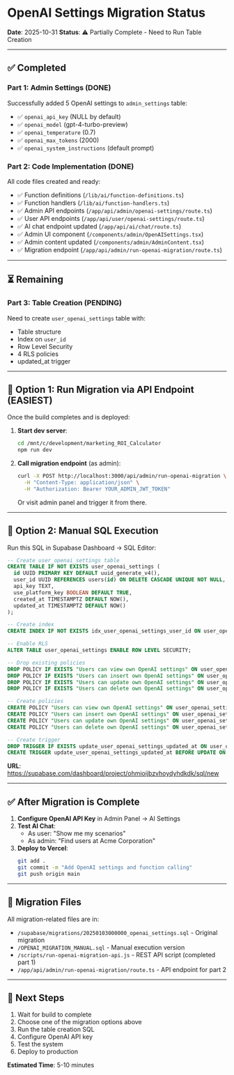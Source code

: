 # OpenAI Settings Migration Status

**Date**: 2025-10-31
**Status**: ⚠️ Partially Complete - Need to Run Table Creation

---

## ✅ Completed

### Part 1: Admin Settings (DONE)
Successfully added 5 OpenAI settings to `admin_settings` table:
- ✅ `openai_api_key` (NULL by default)
- ✅ `openai_model` (gpt-4-turbo-preview)
- ✅ `openai_temperature` (0.7)
- ✅ `openai_max_tokens` (2000)
- ✅ `openai_system_instructions` (default prompt)

### Part 2: Code Implementation (DONE)
All code files created and ready:
- ✅ Function definitions (`/lib/ai/function-definitions.ts`)
- ✅ Function handlers (`/lib/ai/function-handlers.ts`)
- ✅ Admin API endpoints (`/app/api/admin/openai-settings/route.ts`)
- ✅ User API endpoints (`/app/api/user/openai-settings/route.ts`)
- ✅ AI chat endpoint updated (`/app/api/ai/chat/route.ts`)
- ✅ Admin UI component (`/components/admin/OpenAISettings.tsx`)
- ✅ Admin content updated (`/components/admin/AdminContent.tsx`)
- ✅ Migration endpoint (`/app/api/admin/run-openai-migration/route.ts`)

---

## ⏳ Remaining

### Part 3: Table Creation (PENDING)
Need to create `user_openai_settings` table with:
- Table structure
- Index on `user_id`
- Row Level Security
- 4 RLS policies
- updated_at trigger

---

## 🚀 Option 1: Run Migration via API Endpoint (EASIEST)

Once the build completes and is deployed:

1. **Start dev server**:
   ```bash
   cd /mnt/c/development/marketing_ROI_Calculator
   npm run dev
   ```

2. **Call migration endpoint** (as admin):
   ```bash
   curl -X POST http://localhost:3000/api/admin/run-openai-migration \
     -H "Content-Type: application/json" \
     -H "Authorization: Bearer YOUR_ADMIN_JWT_TOKEN"
   ```

   Or visit admin panel and trigger it from there.

---

## 🚀 Option 2: Manual SQL Execution

Run this SQL in Supabase Dashboard → SQL Editor:

```sql
-- Create user_openai_settings table
CREATE TABLE IF NOT EXISTS user_openai_settings (
  id UUID PRIMARY KEY DEFAULT uuid_generate_v4(),
  user_id UUID REFERENCES users(id) ON DELETE CASCADE UNIQUE NOT NULL,
  api_key TEXT,
  use_platform_key BOOLEAN DEFAULT TRUE,
  created_at TIMESTAMPTZ DEFAULT NOW(),
  updated_at TIMESTAMPTZ DEFAULT NOW()
);

-- Create index
CREATE INDEX IF NOT EXISTS idx_user_openai_settings_user_id ON user_openai_settings(user_id);

-- Enable RLS
ALTER TABLE user_openai_settings ENABLE ROW LEVEL SECURITY;

-- Drop existing policies
DROP POLICY IF EXISTS "Users can view own OpenAI settings" ON user_openai_settings;
DROP POLICY IF EXISTS "Users can insert own OpenAI settings" ON user_openai_settings;
DROP POLICY IF EXISTS "Users can update own OpenAI settings" ON user_openai_settings;
DROP POLICY IF EXISTS "Users can delete own OpenAI settings" ON user_openai_settings;

-- Create policies
CREATE POLICY "Users can view own OpenAI settings" ON user_openai_settings FOR SELECT USING (auth.uid() = user_id);
CREATE POLICY "Users can insert own OpenAI settings" ON user_openai_settings FOR INSERT WITH CHECK (auth.uid() = user_id);
CREATE POLICY "Users can update own OpenAI settings" ON user_openai_settings FOR UPDATE USING (auth.uid() = user_id);
CREATE POLICY "Users can delete own OpenAI settings" ON user_openai_settings FOR DELETE USING (auth.uid() = user_id);

-- Create trigger
DROP TRIGGER IF EXISTS update_user_openai_settings_updated_at ON user_openai_settings;
CREATE TRIGGER update_user_openai_settings_updated_at BEFORE UPDATE ON user_openai_settings FOR EACH ROW EXECUTE FUNCTION update_updated_at_column();
```

**URL**: https://supabase.com/dashboard/project/ohmioijbzvhoydyhdkdk/sql/new

---

## ✅ After Migration is Complete

1. **Configure OpenAI API Key** in Admin Panel → AI Settings
2. **Test AI Chat**:
   - As user: "Show me my scenarios"
   - As admin: "Find users at Acme Corporation"
3. **Deploy to Vercel**:
   ```bash
   git add .
   git commit -m "Add OpenAI settings and function calling"
   git push origin main
   ```

---

## 📁 Migration Files

All migration-related files are in:
- `/supabase/migrations/20250103000000_openai_settings.sql` - Original migration
- `/OPENAI_MIGRATION_MANUAL.sql` - Manual execution version
- `/scripts/run-openai-migration-api.js` - REST API script (completed part 1)
- `/app/api/admin/run-openai-migration/route.ts` - API endpoint for part 2

---

## 🎯 Next Steps

1. Wait for build to complete
2. Choose one of the migration options above
3. Run the table creation SQL
4. Configure OpenAI API key
5. Test the system
6. Deploy to production

**Estimated Time**: 5-10 minutes
